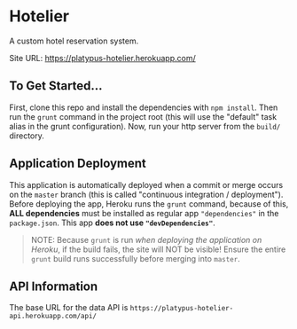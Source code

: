 # Hotelier

A custom hotel reservation system.

Site URL: <https://platypus-hotelier.herokuapp.com/>

## To Get Started...

First, clone this repo and install the dependencies with `npm install`. Then run the 
`grunt` command in the project root (this will use the "default" task alias in the 
grunt configuration). Now, run your http server from the `build/` directory.

## Application Deployment

This application is automatically deployed when a commit or merge occurs on the `master`
branch (this is called "continuous integration / deployment"). Before deploying the app, Heroku runs the
`grunt` command, because of this, **ALL dependencies** must be installed as regular app
`"dependencies"` in the `package.json`. This app **does not use `"devDependencies"`**.

> NOTE: Because `grunt` is run _when deploying the application on Heroku_, if the 
build fails, the site will NOT be visible! Ensure the entire `grunt` build runs successfully
before merging into `master`.

## API Information

The base URL for the data API is `https://platypus-hotelier-api.herokuapp.com/api/`

